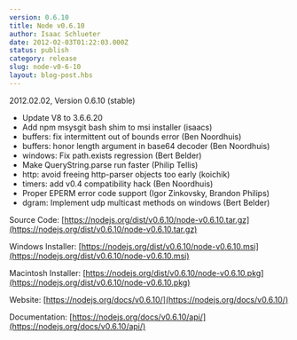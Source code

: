 ```yaml
---
version: 0.6.10
title: Node v0.6.10
author: Isaac Schlueter
date: 2012-02-03T01:22:03.000Z
status: publish
category: release
slug: node-v0-6-10
layout: blog-post.hbs
---
```


2012.02.02, Version 0.6.10 (stable)

- Update V8 to 3.6.6.20
- Add npm msysgit bash shim to msi installer (isaacs)
- buffers: fix intermittent out of bounds error (Ben Noordhuis)
- buffers: honor length argument in base64 decoder (Ben Noordhuis)
- windows: Fix path.exists regression (Bert Belder)
- Make QueryString.parse run faster (Philip Tellis)
- http: avoid freeing http-parser objects too early (koichik)
- timers: add v0.4 compatibility hack (Ben Noordhuis)
- Proper EPERM error code support (Igor Zinkovsky, Brandon Philips)
- dgram: Implement udp multicast methods on windows (Bert Belder)

Source Code: [https://nodejs.org/dist/v0.6.10/node-v0.6.10.tar.gz](https://nodejs.org/dist/v0.6.10/node-v0.6.10.tar.gz)

Windows Installer: [https://nodejs.org/dist/v0.6.10/node-v0.6.10.msi](https://nodejs.org/dist/v0.6.10/node-v0.6.10.msi)

Macintosh Installer: [https://nodejs.org/dist/v0.6.10/node-v0.6.10.pkg](https://nodejs.org/dist/v0.6.10/node-v0.6.10.pkg)

Website: [https://nodejs.org/docs/v0.6.10/](https://nodejs.org/docs/v0.6.10/)

Documentation: [https://nodejs.org/docs/v0.6.10/api/](https://nodejs.org/docs/v0.6.10/api/)
